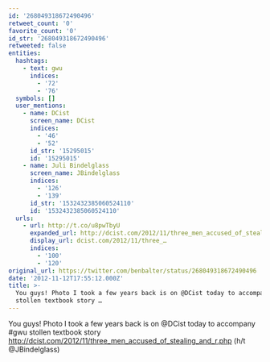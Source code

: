 ```yaml
---
id: '268049318672490496'
retweet_count: '0'
favorite_count: '0'
id_str: '268049318672490496'
retweeted: false
entities:
  hashtags:
    - text: gwu
      indices:
        - '72'
        - '76'
  symbols: []
  user_mentions:
    - name: DCist
      screen_name: DCist
      indices:
        - '46'
        - '52'
      id_str: '15295015'
      id: '15295015'
    - name: Juli Bindelglass
      screen_name: JBindelglass
      indices:
        - '126'
        - '139'
      id_str: '1532432385060524110'
      id: '1532432385060524110'
  urls:
    - url: http://t.co/u8pwTbyU
      expanded_url: http://dcist.com/2012/11/three_men_accused_of_stealing_and_r.php
      display_url: dcist.com/2012/11/three_…
      indices:
        - '100'
        - '120'
original_url: https://twitter.com/benbalter/status/268049318672490496
date: '2012-11-12T17:55:12.000Z'
title: >-
  You guys! Photo I took a few years back is on @DCist today to accompany #gwu
  stollen textbook story …
---
```


You guys! Photo I took a few years back is on @DCist today to accompany #gwu stollen textbook story http://dcist.com/2012/11/three_men_accused_of_stealing_and_r.php (h/t @JBindelglass)